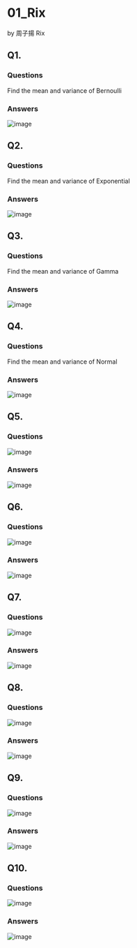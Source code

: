 # 01_Rix

by 周子揚 Rix

## Q1. 

### Questions 

Find the mean and variance of Bernoulli

### Answers

![image](https://github.com/user-attachments/assets/a02fdffb-50b9-4343-9037-f612e77a6751)

## Q2. 

### Questions 

Find the mean and variance of Exponential

### Answers

![image](https://github.com/user-attachments/assets/023a814c-3762-4a39-acd0-005b833a286d)

## Q3. 

### Questions 

Find the mean and variance of Gamma

### Answers

![image](https://github.com/user-attachments/assets/8ac3b3cf-5534-45d1-9678-75a77944b9e9)

## Q4. 

### Questions 

Find the mean and variance of Normal

### Answers

![image](https://github.com/user-attachments/assets/4d5a517c-bd8a-4f38-b40f-153432ce5145)

## Q5. 

### Questions 

![image](https://github.com/user-attachments/assets/3c86a7d4-9119-410f-afec-730d5101ea82)

### Answers

![image](https://github.com/user-attachments/assets/73e17d39-59f5-4a6f-808a-0e4eafa501fb)

## Q6. 

### Questions 

![image](https://github.com/user-attachments/assets/87f7f551-402b-446c-abfb-d0ed9aa797bd)

### Answers

![image](https://github.com/user-attachments/assets/523ec159-6657-4cf0-8dc8-dcd898c316cd)

## Q7. 

### Questions 

![image](https://github.com/user-attachments/assets/d927d0dd-c304-4b08-97fa-2e226c2d37bb)

### Answers

![image](https://github.com/user-attachments/assets/4d84a84a-3bb4-47d8-95a7-b59d8a24eb75)

## Q8. 

### Questions 

![image](https://github.com/user-attachments/assets/82620a08-ce2d-4bc6-a8da-078697e1612b)

### Answers

![image](https://github.com/user-attachments/assets/5c43a7e0-b41d-48b2-97f1-71a17b7f75a4)

## Q9. 

### Questions 

![image](https://github.com/user-attachments/assets/35c4f3d0-a290-4d45-b1e8-a9fcaed79223)

### Answers

![image](https://github.com/user-attachments/assets/276d598c-3bd1-432b-a824-23b2d7aca9ac)

## Q10. 

### Questions 

![image](https://github.com/user-attachments/assets/40c2bdbd-ed82-4f6b-a131-4a55e98225cf)

### Answers

![image](https://github.com/user-attachments/assets/4bd16c12-df2e-495a-80d1-1cf26392aa2e)
